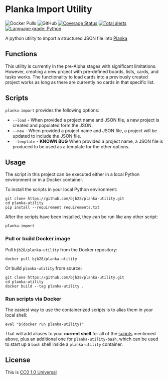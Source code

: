 # Planka Import Utility #

![Docker Pulls](https://img.shields.io/docker/pulls/bjb28/planka-utility) ![GitHub](https://img.shields.io/github/license/bjb28/planka-utility)
[![Coverage Status](https://coveralls.io/repos/github/bjb28/planka-utility/badge.svg?branch=main)](https://coveralls.io/github/bjb28/planka-utility?branch=main)
[![Total alerts](https://img.shields.io/lgtm/alerts/g/bjb28/planka-utility.svg?logo=lgtm&logoWidth=18)](https://lgtm.com/projects/g/bjb28/planka-utility/alerts/)
[![Language grade: Python](https://img.shields.io/lgtm/grade/python/g/bjb28/planka-utility.svg?logo=lgtm&logoWidth=18)](https://lgtm.com/projects/g/bjb28/planka-utility/context:python)

A python utility to import a structured JSON file into [Planka](https://planka.app/)

## Functions ##
 
This utility is currently in the pre-Alpha stages with significant limitations. However, creating a new project with pre-defined boards, lists, cards, and tasks works.  The functionality to load cards into a previously created project works as long as there are currently no cards in that specific list. 

## Scripts ##

`planka-import` provides the following options:  
* `--load` - When provided a project name and JSON file, a new project is created and populated form the JSON.  
* `--new` - When provided a project name and JSON file, a project will be updated to include the JSON file.  
* `--template` - **KNOWN BUG** When provided a project name, a JSON file is produced to be used as a template for the other options.  

## Usage ##

The script in this project can be executed either in a local Python environment or in a Docker container.

To install the scripts in your local Python environment:

```console
git clone https://github.com/bjb28/planka-utility.git
cd planka-utility
pip install --requirement requirements.txt
```

After the scripts have been installed, they can be run like any other script:

```console
planka-import
```

### Pull or build Docker image ###

Pull `bjb28/planka-utility` from the Docker repository:

```console
docker pull bjb28/planka-utility
```

Or build `planka-utility` from source:

```console
git clone https://github.com/bjb28/planka-utility.git
cd planka-utility
docker build --tag planka-utility .
```

### Run scripts via Docker ###

The easiest way to use the containerized scripts is to alias them in your
local shell:

```console
eval "$(docker run planka-utility)"
```

That will add aliases to your **current shell** for all of the
[scripts](#scripts) mentioned above, plus an additional one for
`planka-utility-bash`, which can be used to start up a `bash` shell inside
a `planka-utility` container.

## License ##

This is [CC0 1.0 Universal](https://github.com/bjb28/planka-utility/blob/main/LICENSE)

